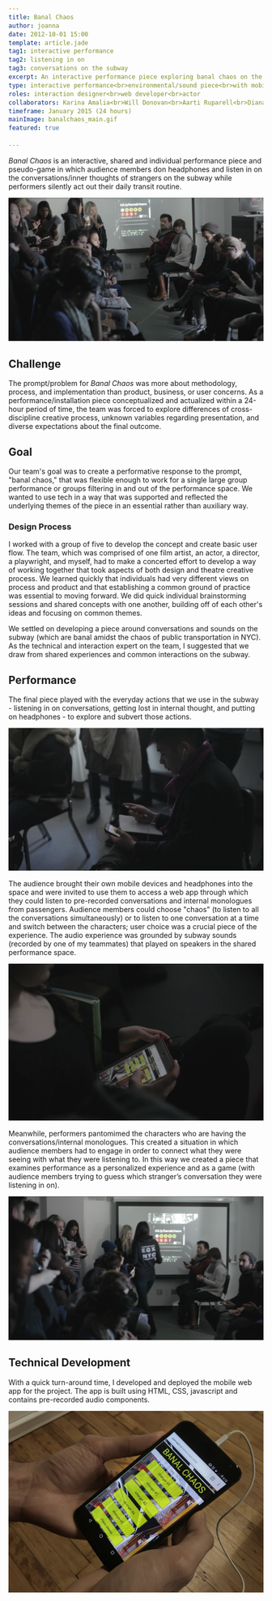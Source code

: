 ```yaml
---
title: Banal Chaos
author: joanna
date: 2012-10-01 15:00
template: article.jade
tag1: interactive performance
tag2: listening in on
tag3: conversations on the subway
excerpt: An interactive performance piece exploring banal chaos on the subway
type: interactive performance<br>environmental/sound piece<br>with mobile web app
roles: interaction designer<br>web developer<br>actor
collaborators: Karina Amalia<br>Will Donovan<br>Aarti Ruparell<br>Diana Salcedo
timeframe: January 2015 (24 hours)
mainImage: banalchaos_main.gif
featured: true

---
```


<i>Banal Chaos</i> is an interactive, shared and individual performance piece and pseudo-game in which audience members don headphones and listen in on the conversations/inner thoughts of strangers on the subway while performers silently act out their daily transit routine.

<span class="more"></span>

<img src="banalchaos_other3.png" class="materialboxed">

<h2 class="project-sub">Challenge</h2>

The prompt/problem for <i>Banal Chaos</i> was more about methodology, process, and implementation than product, business, or user concerns. As a performance/installation piece conceptualized and actualized within a 24-hour period of time, the team was forced to explore differences of cross-discipline creative process, unknown variables regarding presentation, and diverse expectations about the final outcome.

<h2 class="project-sub">Goal</h2>

Our team's goal was to create a performative response to the prompt, "banal chaos," that was flexible enough to work for a single large group performance or groups filtering in and out of the performance space. We wanted to use tech in a way that was supported and reflected the underlying themes of the piece in an essential rather than auxiliary way.

<h3 class="project-sub-main">Design Process</h3>

I worked with a group of five to develop the concept and create basic user flow. The team, which was comprised of one film artist, an actor, a director, a playwright, and myself, had to make a concerted effort to develop a way of working together that took aspects of both design and theatre creative process. We learned quickly that individuals had very different views on process and product and that establishing a common ground of practice was essential to moving forward. We did quick individual brainstorming sessions and shared concepts with one another, building off of each other's ideas and focusing on common themes.

We settled on developing a piece around conversations and sounds on the subway (which are banal amidst the chaos of public transportation in NYC). As the technical and interaction expert on the team, I suggested that we draw from shared experiences and common interactions on the subway.

<h2 class="project-sub">Performance</h2>

The final piece played with the everyday actions that we use in the subway - listening in on conversations, getting lost in internal thought, and putting on headphones - to explore and subvert those actions.

<img src="banalchaos_other2.jpg" class="materialboxed">

The audience brought their own mobile devices and headphones into the space and were invited to use them to access a web app through which they could listen to pre-recorded conversations and internal monologues from passengers. Audience members could choose "chaos" (to listen to all the conversations simultaneously) or to listen to one conversation at a time and switch between the characters; user choice was a crucial piece of the experience. The audio experience was grounded by subway sounds (recorded by one of my teammates) that played on speakers in the shared performance space.

<img src="banalchaos_screen2.png" class="materialboxed">

Meanwhile, performers pantomimed the characters who are having the conversations/internal monologues. This created a situation in which audience members had to engage in order to connect what they were seeing with what they were listening to. In this way we created a piece that examines performance as a personalized experience and as a game (with audience members trying to guess which stranger’s conversation they were listening in on).

<img src="banalchaos_other.jpg" class="materialboxed">

<h2 class="project-sub">Technical Development</h2>

With a quick turn-around time, I developed and deployed the mobile web app for the project. The app is built using HTML, CSS, javascript and contains pre-recorded audio components.

<img src="banalchaos_screen3.JPG" class="materialboxed">